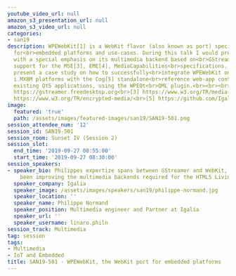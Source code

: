 ```yaml
---
youtube_video_url: null
amazon_s3_presentation_url: null
amazon_s3_video_url: null
categories:
- san19
description: WPEWebKit[1] is a WebKit flavor (also known as port) specially crafted
  for<br>embedded platforms and use-cases. During this talk I would present WPEWebKits<br>architecture
  with a special emphasis on its multimedia backend based on<br>GStreamer[2] and implementing
  support for the MSE[3], EME[4], MediaCapabilities<br>specifications. I would also
  present a case study on how to successfully<br>integrate WPEWebKit on i.MX6 and
  i.MX8M platforms with the Cog[5] standalone<br>reference web-app container or within
  existing Qt5 applications, using the WPEQt<br>QML plugin.<br><br><br>[1] https://wpewebkit.org<br>[2]
  https://gstreamer.freedesktop.org<br>[3] https://www.w3.org/TR/media-source/<br>[4]
  https://www.w3.org/TR/encrypted-media/<br>[5] https://github.com/Igalia/cog<br><br>
image:
  featured: 'true'
  path: /assets/images/featured-images/san19/SAN19-501.png
session_attendee_num: '12'
session_id: SAN19-501
session_room: Sunset IV (Session 2)
session_slot:
  end_time: '2019-09-27 08:55:00'
  start_time: '2019-09-27 08:30:00'
session_speakers:
- speaker_bio: Philippes expertize spans between GStreamer and WebKit, where he has
    been improving the multimedia backends required for the HTML5 Living Standard.
  speaker_company: Igalia
  speaker_image: /assets/images/speakers/san19/philippe-normand.jpg
  speaker_location: ''
  speaker_name: Philippe Normand
  speaker_position: Multimedia engineer and Partner at Igalia
  speaker_url: ''
  speaker_username: linaro.philn
session_track: Multimedia
tag: session
tags:
- Multimedia
- IoT and Embedded
title: SAN19-501 - WPEWebKit, the WebKit port for embedded platforms
---
```

